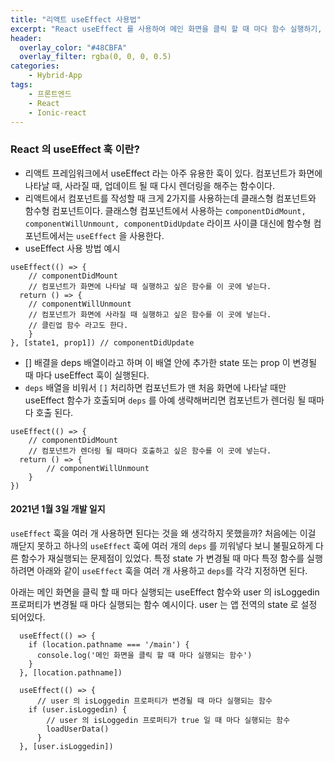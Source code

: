 ```yaml
---
title: "리액트 useEffect 사용법"
excerpt: "React useEffect 를 사용하여 메인 화면을 클릭 할 때 마다 함수 실행하기, 로그인 상태가 변경될 때 마다 특정 함수 실행하기"
header:
  overlay_color: "#48CBFA"
  overlay_filter: rgba(0, 0, 0, 0.5)
categories:
    - Hybrid-App
tags:
    - 프론트엔드
    - React
    - Ionic-react
---
```


### React 의 useEffect 훅 이란?
* 리액트 프레임워크에서 useEffect 라는 아주 유용한 훅이 있다. 컴포넌트가 화면에 나타날 때, 사라질 때, 업데이트 될 때 다시 렌더링을 해주는 함수이다.
* 리액트에서 컴포넌트를 작성할 때 크게 2가지를 사용하는데 클래스형 컴포넌트와 함수형 컴포넌트이다. 클래스형 컴포넌트에서 사용하는 `componentDidMount, componentWillUnmount, componentDidUpdate` 라이프 사이클 대신에 함수형 컴포넌트에서는 `useEffect` 을 사용한다.
* useEffect 사용 방법 예시
  
```tsx
useEffect(() => {
	// componentDidMount
	// 컴포넌트가 화면에 나타날 때 실행하고 싶은 함수를 이 곳에 넣는다.
  return () => {
	// componentWillUnmount
	// 컴포넌트가 화면에 사라질 때 실행하고 싶은 함수를 이 곳에 넣는다.
	// 클린업 함수 라고도 한다.
	}
}, [state1, prop1]) // componentDidUpdate
```

* [] 배결을 deps 배열이라고 하며 이 배열 안에 추가한 state 또는 prop 이 변경될 때 마다 useEffect 훅이 실행된다.
* `deps` 배열을 비워서 `[]` 처리하면 컴포넌트가 맨 처음 화면에 나타날 때만 useEffect 함수가 호출되며 `deps` 를 아예 생략해버리면 컴포넌트가 렌더링 될 때마다 호출 된다.
  
```tsx
useEffect(() => {
	// componentDidMount
	// 컴포넌트가 렌더링 될 때마다 호출하고 싶은 함수를 이 곳에 넣는다.
  return () => {
		// componentWillUnmount
	}
})
```

#### 2021년 1월 3일 개발 일지
`useEffect` 훅을 여러 개 사용하면 된다는 것을 왜 생각하지 못했을까? 처음에는 이걸 깨닫지 못하고 하나의 `useEffect` 훅에 여러 개의  `deps` 를 끼워넣다 보니 불필요하게 다른 함수가 재실행되는 문제점이 있었다. 특정 state 가 변경될 때 마다 특정 함수를 실행하려면 아래와 같이 `useEffect` 훅을 여러 개 사용하고 `deps`를 각각 지정하면 된다.

아래는 메인 화면을 클릭 할 때 마다 실행되는 useEffect 함수와 user 의 isLoggedin 프로퍼티가 변경될 때 마다 실행되는 함수 예시이다. user 는 앱 전역의 state 로 설정 되어있다.

```tsx
  useEffect(() => {
    if (location.pathname === '/main') {
      console.log('메인 화면을 클릭 할 때 마다 실행되는 함수')
    }
  }, [location.pathname])

  useEffect(() => {
	  // user 의 isLoggedin 프로퍼티가 변경될 때 마다 실행되는 함수
    if (user.isLoggedin) {
		// user 의 isLoggedin 프로퍼티가 true 일 때 마다 실행되는 함수
		loadUserData()
	  }
  }, [user.isLoggedin])

```
